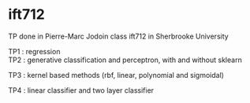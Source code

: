 # ift712

TP done in Pierre-Marc Jodoin class ift712 in Sherbrooke University

TP1 : regression  
TP2 : generative classification and perceptron, with and without sklearn

TP3 : kernel based methods (rbf, linear, polynomial and sigmoidal)

TP4 : linear classifier and two layer classifier

